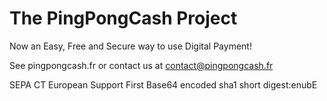 The PingPongCash Project
========================
Now an Easy, Free and Secure way to use Digital Payment!

See pingpongcash.fr or contact us at contact@pingpongcash.fr

SEPA CT European Support First
Base64 encoded sha1 short digest:enubE

